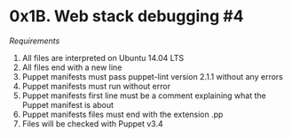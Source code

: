 # 0x1B. Web stack debugging #4


*Requirements*

1. All files are interpreted on Ubuntu 14.04 LTS
2. All files end with a new line
3. Puppet manifests must pass puppet-lint version 2.1.1 without any errors
4. Puppet manifests must run without error
5. Puppet manifests first line must be a comment explaining what the Puppet manifest is about
6. Puppet manifests files must end with the extension .pp
7. Files will be checked with Puppet v3.4

